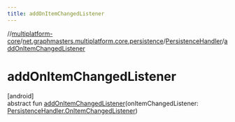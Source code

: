 ```yaml
---
title: addOnItemChangedListener
---
```

//[multiplatform-core](../../../index.html)/[net.graphmasters.multiplatform.core.persistence](../index.html)/[PersistenceHandler](index.html)/[addOnItemChangedListener](add-on-item-changed-listener.html)



# addOnItemChangedListener



[android]\
abstract fun [addOnItemChangedListener](add-on-item-changed-listener.html)(onItemChangedListener: [PersistenceHandler.OnItemChangedListener](-on-item-changed-listener/index.html))




